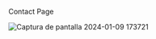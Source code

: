 Contact Page

![Captura de pantalla 2024-01-09 173721](https://github.com/VanGraff000/Contact-Page/assets/129126536/85234c76-d714-413d-98c2-0b4ccc0bebec)
